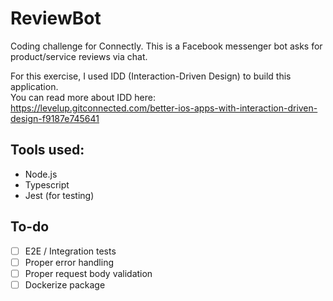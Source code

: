 # ReviewBot

Coding challenge for Connectly. This is a Facebook messenger bot asks for product/service reviews via chat.

For this exercise, I used IDD (Interaction-Driven Design) to build this application.  
You can read more about IDD here: https://levelup.gitconnected.com/better-ios-apps-with-interaction-driven-design-f9187e745641

## Tools used:

- Node.js
- Typescript
- Jest (for testing)

## To-do

- [ ] E2E / Integration tests
- [ ] Proper error handling
- [ ] Proper request body validation
- [ ] Dockerize package
